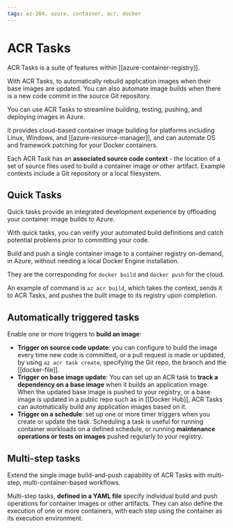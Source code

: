 ```yaml
---
tags: az-204, azure, container, acr, docker
---
```


# ACR Tasks

ACR Tasks is a suite of features within [[azure-container-registry]].

With ACR Tasks, to automatically rebuild application images when their base images are updated. You can also automate image builds when there is a new code commit in the source Git repository.

You can use ACR Tasks to streamline building, testing, pushing, and deploying images in Azure.

It provides cloud-based container image building for platforms including Linux, Windows, and [[azure-resource-manager]], and can automate OS and framework patching for your Docker containers.

Each ACR Task has an **associated source code context** - the location of a set of source files used to build a container image or other artifact. Example contexts include a Git repository or a local filesystem.

## Quick Tasks

Quick tasks provide an integrated development experience by offloading your container image builds to Azure.

With quick tasks, you can verify your automated build definitions and catch potential problems prior to committing your code.

Build and push a single container image to a container registry on-demand, in Azure, without needing a local Docker Engine installation.

They are the corresponding for `docker build` and `docker push` for the cloud.

An example of command is `az acr build`, which takes the context, sends it to ACR Tasks, and pushes the built image to its registry upon completion.

## Automatically triggered tasks

Enable one or more triggers to **build an image**:

- **Trigger on source code update**: you can configure to build the image every time new code is committed, or a pull request is made or updated, by using `az acr task create`, specifying the Git repo, the branch and the [[docker-file]].
- **Trigger on base image update**: You can set up an ACR task to **track a dependency on a base image** when it builds an application image. When the updated base image is pushed to your registry, or a base image is updated in a public repo such as in [[Docker Hub]], ACR Tasks can automatically build any application images based on it.
- **Trigger on a schedule**: set up one or more timer triggers when you create or update the task. Scheduling a task is useful for running container workloads on a defined schedule, or running **maintenance operations or tests on images** pushed regularly to your registry.

## Multi-step tasks

Extend the single image build-and-push capability of ACR Tasks with multi-step, multi-container-based workflows.

Multi-step tasks, **defined in a YAML file** specify individual build and push operations for container images or other artifacts. They can also define the execution of one or more containers, with each step using the container as its execution environment.
